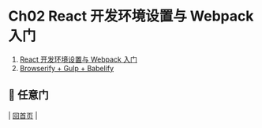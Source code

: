 # Ch02 React 开发环境设置与 Webpack 入门

1. [React 开发环境设置与 Webpack 入门](../Ch02/webpack-dev-enviroment.md)
2. [Browserify + Gulp + Babelify](../Ch02/browserify-gulp-dev-enviroment.md)

## :door: 任意门
| [回首页](../summary.html) |
